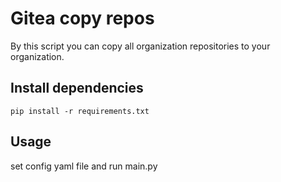 # Gitea copy repos
By this script you can copy all organization repositories to your organization.



## Install dependencies

```
pip install -r requirements.txt
```

## Usage
set config yaml file and run main.py